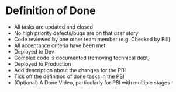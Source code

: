 # Definition of Done

-   All tasks are updated and closed
-   No high priority defects/bugs are on that user story
-   Code reviewed by one other team member (e.g. Checked by Bill)
-   All acceptance criteria have been met
-   Deployed to Dev
-   Complex code is documented (removing technical debt)
-   Deployed to Production
-   Add description about the changes for the PBI
-   Tick off the definition of done tasks in the PBI
-   (Optional) A Done Video, particularly for PBI with multiple stages
